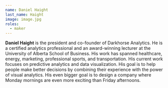 ```yaml
---
name: Daniel Haight
last_name: Haight
image: image.jpg
roles:
  - maker
---
```

**Daniel Haight** is the president and co-founder of Darkhorse Analytics. He is a certified analytics professional and an award-winning lecturer at the University of Alberta School of Business. His work has spanned healthcare, energy, marketing, professional sports, and transportation. His current work focuses on predictive analytics and data visualization. His goal is to help people make better decisions by combining their experience with the power of visual analytics.  His even bigger goal is to design a company where Monday mornings are even more exciting than Friday afternoons.
